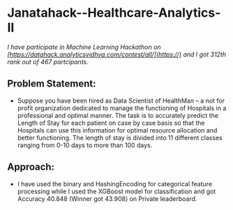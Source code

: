 # Janatahack--Healthcare-Analytics-II
*I have participate in Machine Learning Hackathon on [https://datahack.analyticsvidhya.com/contest/all/](https://) and I got 312th rank out of 467 partcipants*.

## Problem Statement:
- Suppose you have been hired as Data Scientist of HealthMan – a not for profit organization dedicated to manage the functioning of Hospitals in a professional and optimal manner.
The task is to accurately predict the Length of Stay for each patient on case by case basis so that the Hospitals can use this information for optimal resource allocation and better functioning. The length of stay is divided into 11 different classes ranging from 0-10 days to more than 100 days.

## Approach:
- I have used the binary and HashingEncoding for categorical feature processing while I used the XGBoost model for classification and got Accuracy 40.848 (Winner got 43.908) on Private leaderboard.




